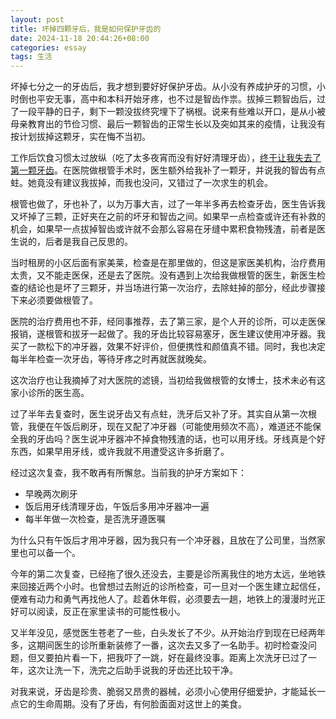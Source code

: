 ```yaml
---
layout: post
title: 坏掉四颗牙后，我是如何保护牙齿的
date: 2024-11-18 20:44:26+08:00
categories: essay
tags: 生活
---
```


坏掉七分之一的牙齿后，我才想到要好好保护牙齿。从小没有养成护牙的习惯，小时倒也平安无事，高中和本科开始牙疼，也不过是智齿作祟。拔掉三颗智齿后，过了一段平静的日子，剩下一颗没拔终究埋下了祸根。说来有些难以开口，是从小被母亲教育出的节俭习惯、最后一颗智齿的正常生长以及突如其来的疫情，让我没有按计划拔掉这颗牙，实在悔不当初。

工作后饮食习惯太过放纵（吃了太多夜宵而没有好好清理牙齿），[终于让我失去了第一颗牙齿](https://jubeny.com/2021/04/see-a-dentist-in-gulou-hospital/)。在医院做根管手术时，医生额外给我补了一颗牙，并说我的智齿有点蛀。她竟没有建议我拔掉，而我也没问，又错过了一次求生的机会。

根管也做了，牙也补了，以为万事大吉，过了一年半多再去检查牙齿，医生告诉我又坏掉了三颗，正好夹在之前的坏牙和智齿之间。如果早一点检查或许还有补救的机会，如果早一点拔掉智齿或许就不会那么容易在牙缝中累积食物残渣，前者是医生说的，后者是我自己反思的。

当时租房的小区后面有家美莱，检查是在那里做的，但这是家医美机构，治疗费用太贵，又不能走医保，还是去了医院。没有遇到上次给我做根管的医生，新医生检查的结论也是坏了三颗牙，并当场进行第一次治疗，去除蛀掉的部分，经此步骤接下来必须要做根管了。

医院的治疗费用也不菲，经同事推荐，去了第三家，是个人开的诊所，可以走医保报销，遂根管和拔牙一起做了。我的牙齿比较容易塞牙，医生建议使用冲牙器。我买了一款松下的冲牙器，效果不好评价，但便携性和颜值真不错。同时，我也决定每半年检查一次牙齿，等待牙疼之时再就医就晚矣。

这次治疗也让我摘掉了对大医院的滤镜，当初给我做根管的女博士，技术未必有这家小诊所的医生高。

过了半年去复查时，医生说牙齿又有点蛀，洗牙后又补了牙。其实自从第一次根管，我便在午饭后刷牙，现在又配了冲牙器（可能使用频次不高），难道还不能保全我的牙齿吗？医生说冲牙器冲不掉食物残渣的话，也可以用牙线。牙线真是个好东西，如果早用牙线，或许我就不用遭受这许多折磨了。

经过这次复查，我不敢再有所懈怠。当前我的护牙方案如下：

- 早晚两次刷牙
- 饭后用牙线清理牙齿，午饭后多用冲牙器冲一遍
- 每半年做一次检查，是否洗牙遵医嘱

为什么只有午饭后才用冲牙器，因为我只有一个冲牙器，且放在了公司里，当然家里也可以备一个。

今年的第二次复查，已经拖了很久还没去，主要是诊所离我住的地方太远，坐地铁来回接近两个小时。也曾想过去附近的诊所检查，可一旦对一个医生建立起信任，便难有动力和勇气再找他人了。趁着休年假，必须要去一趟，地铁上的漫漫时光正好可以阅读，反正在家里读书的可能性极小。

又半年没见，感觉医生苍老了一些，白头发长了不少。从开始治疗到现在已经两年多，这期间医生的诊所重新装修了一番，这次去又多了一名助手。初时检查没问题，但又要拍片看一下，把我吓了一跳，好在最终没事。距离上次洗牙已过了一年，这次让洗一下，洗完之后助手说我的牙齿还比较干净。

对我来说，牙齿是珍贵、脆弱又昂贵的器械，必须小心使用仔细爱护，才能延长一点它的生命周期。没有了牙齿，有何脸面面对这世上的美食。
